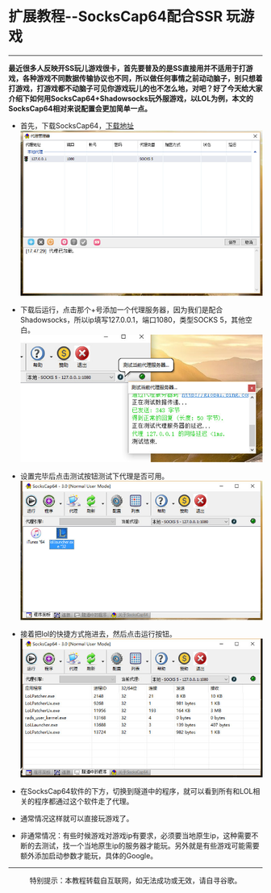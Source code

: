 # 扩展教程--SocksCap64配合SSR  玩游戏

---
**最近很多人反映开SS玩儿游戏很卡，首先要普及的是SS直接用并不适用于打游戏，各种游戏不同数据传输协议也不同，所以做任何事情之前动动脑子，别只想着打游戏，打游戏都不动脑子可见你游戏玩儿的也不怎么地，对吧？好了今天给大家介绍下如何用SocksCap64+Shadowsocks玩外服游戏，以LOL为例，本文的SocksCap64相对来说配置会更加简单一点。**

* 首先，下载SocksCap64，[下载地址](https://sourceforge.net/projects/sockscap64/files/?source=officialsite)
![](/img/game/socks64-1.jpg)

* 下载后运行，点击那个+号添加一个代理服务器，因为我们是配合Shadowsocks，所以ip填写127.0.0.1，端口1080，类型SOCKS 5，其他空白。
![](/img/game/socks64-2.jpg)

* 设置完毕后点击测试按钮测试下代理是否可用。
![](/img/game/socks64-3.jpg)

* 接着把lol的快捷方式拖进去，然后点击运行按钮。
![](/img/game/socks64-4.jpg)

* 在SocksCap64软件的下方，切换到隧道中的程序，就可以看到所有和LOL相关的程序都通过这个软件走了代理。

* 通常情况这样就可以直接玩游戏了。

* 非通常情况：有些时候游戏对游戏ip有要求，必须要当地原生ip，这种需要不断的去测试，找一个当地原生ip的服务器才能玩。另外就是有些游戏可能需要额外添加启动参数才能玩，具体的Google。
---
<center>特别提示：本教程转载自互联网，如无法成功或无效，请自寻谷歌。</center>

